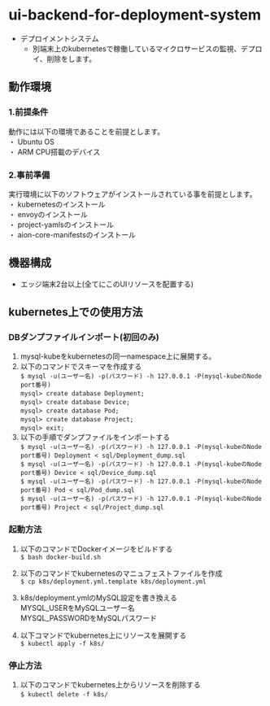 # ui-backend-for-deployment-system

* デプロイメントシステム    
    * 別端末上のkubernetesで稼働しているマイクロサービスの監視、デプロイ、削除をします。 

## 動作環境  
### 1.前提条件  
動作には以下の環境であることを前提とします。    
・ Ubuntu OS  
・ ARM CPU搭載のデバイス  

### 2.事前準備  
実行環境に以下のソフトウェアがインストールされている事を前提とします。  
・ kubernetesのインストール  
・ envoyのインストール  
・ project-yamlsのインストール  
・ aion-core-manifestsのインストール  

## 機器構成  
* エッジ端末2台以上(全てにこのUIリソースを配置する)  

## kubernetes上での使用方法
### DBダンプファイルインポート(初回のみ)
1. mysql-kubeをkubernetesの同一namespace上に展開する。
2. 以下のコマンドでスキーマを作成する  
`$ mysql -u(ユーザー名) -p(パスワード) -h 127.0.0.1 -P(mysql-kubeのNode port番号)`  
`mysql> create database Deployment;`  
`mysql> create database Device;`  
`mysql> create database Pod;`  
`mysql> create database Project;`  
`mysql> exit;`  
3. 以下の手順でダンプファイルをインポートする  
`$ mysql -u(ユーザー名) -p(パスワード) -h 127.0.0.1 -P(mysql-kubeのNode port番号) Deployment < sql/Deployment_dump.sql`  
`$ mysql -u(ユーザー名) -p(パスワード) -h 127.0.0.1 -P(mysql-kubeのNode port番号) Device < sql/Device_dump.sql`  
`$ mysql -u(ユーザー名) -p(パスワード) -h 127.0.0.1 -P(mysql-kubeのNode port番号) Pod < sql/Pod_dump.sql`  
`$ mysql -u(ユーザー名) -p(パスワード) -h 127.0.0.1 -P(mysql-kubeのNode port番号) Project < sql/Project_dump.sql`  

### 起動方法
1. 以下のコマンドでDockerイメージをビルドする  
`$ bash docker-build.sh`
2. 以下のコマンドでkubernetesのマニュフェストファイルを作成  
`$ cp k8s/deployment.yml.template k8s/deployment.yml`  
3. k8s/deployment.ymlのMySQL設定を書き換える  
MYSQL_USERをMySQLユーザー名  
MYSQL_PASSWORDをMySQLパスワード  

4. 以下コマンドでkubernetes上にリソースを展開する  
`$ kubectl apply -f k8s/`

### 停止方法
1. 以下のコマンドでkubernetes上からリソースを削除する  
`$ kubectl delete -f k8s/`